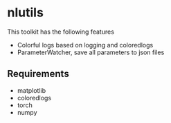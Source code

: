 # nlutils
This toolkit has the following features
- Colorful logs based on logging and coloredlogs
- ParameterWatcher, save all parameters to json files
## Requirements
- matplotlib
- coloredlogs
- torch
- numpy

